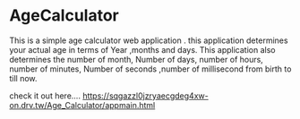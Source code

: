 # AgeCalculator
This is a simple age calculator web application . 
this application determines your actual age in terms of
Year ,months and days.
This application also determines the number of month,
Number of days, number of hours, number of minutes,
Number of seconds ,number of millisecond from birth
to till now.

check it out here....
https://sqgazzl0jzryaecgdeg4xw-on.drv.tw/Age_Calculator/appmain.html

 
